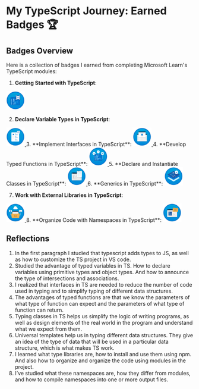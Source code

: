 # My TypeScript Journey: Earned Badges 🏆

## Badges Overview

Here is a collection of badges I earned from completing Microsoft Learn's TypeScript modules:

1. **Getting Started with TypeScript**: 
<a href="https://learn.microsoft.com/api/achievements/share/ru-ru/YermakYerofeev-4575/QDAYSVUE?sharingId=CA81338B9B9E0C0F">
  <img src="./image.png" alt="drawing" style="width:50px;"/>
</a>    

2. **Declare Variable Types in TypeScript**:
<a href="https://learn.microsoft.com/api/achievements/share/en-us/YermakYerofeev-4575/N7UYMTKF?sharingId=CA81338B9B9E0C0F">
  <img src="./image-1.png" alt="drawing" style="width:50px;"/>
</a>    
3. **Implement Interfaces in TypeScript**: 
<a href="https://learn.microsoft.com/api/achievements/share/ru-ru/YermakYerofeev-4575/HY6XWPG8?sharingId=CA81338B9B9E0C0F">
  <img src="./image-2.png" alt="drawing" style="width:50px;"/>
</a>   
4. **Develop Typed Functions in TypeScript**: 
<a href="https://learn.microsoft.com/api/achievements/share/ru-ru/YermakYerofeev-4575/DGE3MLGJ?sharingId=CA81338B9B9E0C0F">
  <img src="./image-3.png" alt="drawing" style="width:50px;"/>
</a>   
5. **Declare and Instantiate Classes in TypeScript**:
<a href="https://learn.microsoft.com/api/achievements/share/ru-ru/YermakYerofeev-4575/YV84XQVR?sharingId=CA81338B9B9E0C0F">
  <img src="./image-4.png" alt="drawing" style="width:50px;"/>
</a>   
6. **Generics in TypeScript**: 
<a href="https://learn.microsoft.com/api/achievements/share/ru-ru/YermakYerofeev-4575/EJZUGNEP?sharingId=CA81338B9B9E0C0F">
  <img src="./image-5.png" alt="drawing" style="width:50px;"/>
</a>   

7. **Work with External Libraries in TypeScript**: 
<a href="https://learn.microsoft.com/api/achievements/share/ru-ru/YermakYerofeev-4575/UFLQDJP3?sharingId=CA81338B9B9E0C0F">
  <img src="./image-6.png" alt="drawing" style="width:50px;"/>
</a>   
8. **Organize Code with Namespaces in TypeScript**:
<a href="https://learn.microsoft.com/api/achievements/share/ru-ru/YermakYerofeev-4575/X2HJ874Y?sharingId=CA81338B9B9E0C0F">
  <img src="./image-7.png" alt="drawing" style="width:50px;"/>
</a>   

## Reflections

1. In the first paragraph I studied that typescript adds types to JS, as well as how to customize the TS project in VS code.
2. Studied the advantage of typed variables in TS. How to declare variables using primitive types and object types. And how to announce the type of intersections and associations.
3. I realized that interfaces in TS are needed to reduce the number of code used in typing and to simplify typing of different data structures.
4. The advantages of typed functions are that we know the parameters of what type of function can expect and the parameters of what type of function can return.
5. Typing classes in TS helps us simplify the logic of writing programs, as well as design elements of the real world in the program and understand what we expect from them.
6. Universal templates help us in typing different data structures. They give an idea of the type of data that will be used in a particular data structure, which is what makes TS work.
7. I learned what type libraries are, how to install and use them using npm.
And also how to organize and organize the code using modules in the project.
8. I’ve studied what these namespaces are, how they differ from modules, and how to compile namespaces into one or more output files.
  